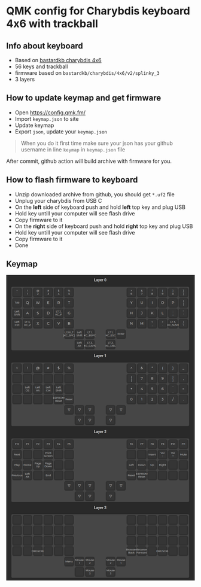# QMK config for Charybdis keyboard 4x6 with trackball

## Info about keyboard

- Based on [bastardkb charybdis 4x6](https://github.com/Bastardkb/bastardkb-qmk/tree/bkb-master/keyboards/bastardkb/charybdis/4x6/keymaps/via)
- 56 keys and trackball
- firmware based on `bastardkb/charybdis/4x6/v2/splinky_3`
- 3 layers

## How to update keymap and get firmware

- Open <https://config.qmk.fm/>
- Import `keymap.json` to site
- Update keymap
- Export `json`, update your `keymap.json`

> When you do it first time make sure your json has your github username in line `keymap` in `keymap.json` file

After commit, github action will build archive with firmware for you.

## How to flash firmware to keyboard

- Unzip downloaded archive from github, you should get `*.uf2` file
- Unplug your charybdis from USB C
- On the **left** side of keyboard push and hold **left** top key and plug USB
- Hold key untill your computer will see flash drive
- Copy firmware to it
- On the **right** side of keyboard push and hold **right** top key and plug USB
- Hold key untill your computer will see flash drive
- Copy firmware to it
- Done

## Keymap

![Keymap](keymap.png)
